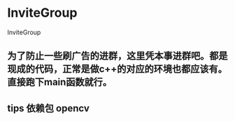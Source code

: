 # InviteGroup
InviteGroup

## 为了防止一些刷广告的进群，这里凭本事进群吧。都是现成的代码，正常是做c++的对应的环境也都应该有。直接跑下main函数就行。

## tips 依赖包 opencv

